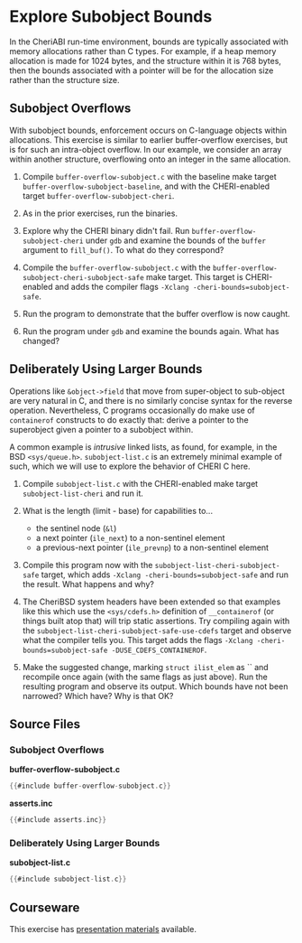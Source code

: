 # Explore Subobject Bounds

In the CheriABI run-time environment, bounds are typically associated with
memory allocations rather than C types.
For example, if a heap memory allocation is made for 1024 bytes, and the
structure within it is 768 bytes, then the bounds associated with a pointer
will be for the allocation size rather than the structure size.

## Subobject Overflows

With subobject bounds, enforcement occurs on C-language objects within
allocations.
This exercise is similar to earlier buffer-overflow exercises, but is for such
an intra-object overflow. In our example, we consider an array within
another structure, overflowing onto an integer in the same allocation.

1. Compile `buffer-overflow-subobject.c` with the baseline make target 
   `buffer-overflow-subobject-baseline`, and with the CHERI-enabled
   target `buffer-overflow-subobject-cheri`.

2. As in the prior exercises, run the binaries.

3. Explore why the CHERI binary didn't fail.
   Run `buffer-overflow-subobject-cheri` under `gdb` and examine the bounds
   of the `buffer` argument to `fill_buf()`.
   To what do they correspond?

4. Compile the `buffer-overflow-subobject.c` with the 
   `buffer-overflow-subobject-cheri-subobject-safe` make target. This target is
   CHERI-enabled and adds the compiler flags `-Xclang -cheri-bounds=subobject-safe`.

5. Run the program to demonstrate that the buffer overflow is now caught.

6. Run the program under `gdb` and examine the bounds again. What has changed?

## Deliberately Using Larger Bounds

Operations like `&object->field` that move from super-object to sub-object are
very natural in C, and there is no similarly concise syntax for the reverse
operation.  Nevertheless, C programs occasionally do make use of `containerof`
constructs to do exactly that: derive a pointer to the superobject given a
pointer to a subobject within.

A common example is *intrusive* linked lists, as found, for example, in the BSD
`<sys/queue.h>`.  `subobject-list.c` is an extremely minimal example of such,
which we will use to explore the behavior of CHERI C here.

1. Compile `subobject-list.c` with the CHERI-enabled make target
   `subobject-list-cheri` and run it.

2. What is the length (limit - base) for capabilities to...
   - the sentinel node (`&l`)
   - a next pointer (`ile_next`) to a non-sentinel element
   - a previous-next pointer (`ile_prevnp`) to a non-sentinel element

3. Compile this program now with the `subobject-list-cheri-subobject-safe` 
   target, which adds `-Xclang -cheri-bounds=subobject-safe` and
   run the result.  What happens and why?

4. The CheriBSD system headers have been extended so that examples like this
   which use the `<sys/cdefs.h>` definition of `__containerof` (or things built
   atop that) will trip static assertions.  Try compiling again with the 
   `subobject-list-cheri-subobject-safe-use-cdefs` target and observe what the
   compiler tells you. This target adds the flags `-Xclang
   -cheri-bounds=subobject-safe -DUSE_CDEFS_CONTAINEROF`.

5. Make the suggested change, marking `struct ilist_elem` as `` and recompile
   once again (with the same flags as just above).  Run the resulting program
   and observe its output.  Which bounds have not been narrowed?  Which have?
   Why is that OK?

## Source Files

### Subobject Overflows

**buffer-overflow-subobject.c**
```C
{{#include buffer-overflow-subobject.c}}
```

**asserts.inc**
```C
{{#include asserts.inc}}
```

### Deliberately Using Larger Bounds

**subobject-list.c**
```C
{{#include subobject-list.c}}
```

## Courseware

This exercise has [presentation materials](./subobject-bounds.pptx) available.
